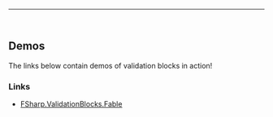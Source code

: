 <hr /><br />

## Demos

The links below contain demos of validation blocks in action!

### Links

- [FSharp.ValidationBlocks.Fable](fable.html)
